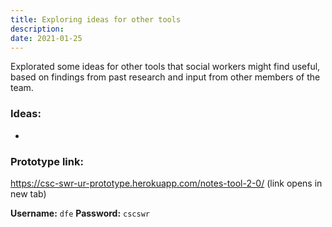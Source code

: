 ```yaml
---
title: Exploring ideas for other tools
description: 
date: 2021-01-25
---
```


Explorated some ideas for other tools that social workers might find useful, based on findings from past research and input from other members of the team.

### Ideas:
- 

### Prototype link:
<a href="https://csc-swr-ur-prototype.herokuapp.com/notes-tool-2-0/" target="_blank">https://csc-swr-ur-prototype.herokuapp.com/notes-tool-2-0/</a> (link opens in new tab)

**Username:** `dfe`
**Password:** `cscswr`